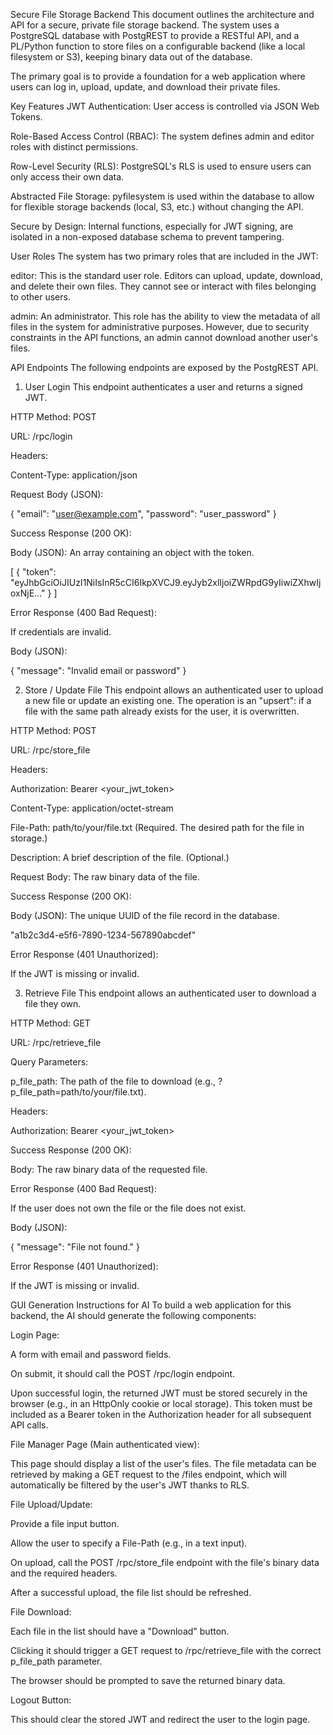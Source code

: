 Secure File Storage Backend
This document outlines the architecture and API for a secure, private file storage backend. The system uses a PostgreSQL database with PostgREST to provide a RESTful API, and a PL/Python function to store files on a configurable backend (like a local filesystem or S3), keeping binary data out of the database.

The primary goal is to provide a foundation for a web application where users can log in, upload, update, and download their private files.

Key Features
JWT Authentication: User access is controlled via JSON Web Tokens.

Role-Based Access Control (RBAC): The system defines admin and editor roles with distinct permissions.

Row-Level Security (RLS): PostgreSQL's RLS is used to ensure users can only access their own data.

Abstracted File Storage: pyfilesystem is used within the database to allow for flexible storage backends (local, S3, etc.) without changing the API.

Secure by Design: Internal functions, especially for JWT signing, are isolated in a non-exposed database schema to prevent tampering.

User Roles
The system has two primary roles that are included in the JWT:

editor: This is the standard user role. Editors can upload, update, download, and delete their own files. They cannot see or interact with files belonging to other users.

admin: An administrator. This role has the ability to view the metadata of all files in the system for administrative purposes. However, due to security constraints in the API functions, an admin cannot download another user's files.

API Endpoints
The following endpoints are exposed by the PostgREST API.

1. User Login
This endpoint authenticates a user and returns a signed JWT.

HTTP Method: POST

URL: /rpc/login

Headers:

Content-Type: application/json

Request Body (JSON):

{
  "email": "user@example.com",
  "password": "user_password"
}

Success Response (200 OK):

Body (JSON): An array containing an object with the token.

[
  {
    "token": "eyJhbGciOiJIUzI1NiIsInR5cCI6IkpXVCJ9.eyJyb2xlIjoiZWRpdG9yIiwiZXhwIjoxNjE..."
  }
]

Error Response (400 Bad Request):

If credentials are invalid.

Body (JSON):

{
  "message": "Invalid email or password"
}

2. Store / Update File
This endpoint allows an authenticated user to upload a new file or update an existing one. The operation is an "upsert": if a file with the same path already exists for the user, it is overwritten.

HTTP Method: POST

URL: /rpc/store_file

Headers:

Authorization: Bearer <your_jwt_token>

Content-Type: application/octet-stream

File-Path: path/to/your/file.txt (Required. The desired path for the file in storage.)

Description: A brief description of the file. (Optional.)

Request Body: The raw binary data of the file.

Success Response (200 OK):

Body (JSON): The unique UUID of the file record in the database.

"a1b2c3d4-e5f6-7890-1234-567890abcdef"

Error Response (401 Unauthorized):

If the JWT is missing or invalid.

3. Retrieve File
This endpoint allows an authenticated user to download a file they own.

HTTP Method: GET

URL: /rpc/retrieve_file

Query Parameters:

p_file_path: The path of the file to download (e.g., ?p_file_path=path/to/your/file.txt).

Headers:

Authorization: Bearer <your_jwt_token>

Success Response (200 OK):

Body: The raw binary data of the requested file.

Error Response (400 Bad Request):

If the user does not own the file or the file does not exist.

Body (JSON):

{
  "message": "File not found."
}

Error Response (401 Unauthorized):

If the JWT is missing or invalid.

GUI Generation Instructions for AI
To build a web application for this backend, the AI should generate the following components:

Login Page:

A form with email and password fields.

On submit, it should call the POST /rpc/login endpoint.

Upon successful login, the returned JWT must be stored securely in the browser (e.g., in an HttpOnly cookie or local storage). This token must be included as a Bearer token in the Authorization header for all subsequent API calls.

File Manager Page (Main authenticated view):

This page should display a list of the user's files. The file metadata can be retrieved by making a GET request to the /files endpoint, which will automatically be filtered by the user's JWT thanks to RLS.

File Upload/Update:

Provide a file input button.

Allow the user to specify a File-Path (e.g., in a text input).

On upload, call the POST /rpc/store_file endpoint with the file's binary data and the required headers.

After a successful upload, the file list should be refreshed.

File Download:

Each file in the list should have a "Download" button.

Clicking it should trigger a GET request to /rpc/retrieve_file with the correct p_file_path parameter.

The browser should be prompted to save the returned binary data.

Logout Button:

This should clear the stored JWT and redirect the user to the login page.